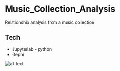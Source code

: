 # Music_Collection_Analysis
 Relationship analysis from a music collection
 
 ## Tech
 - Jupyterlab - python
 - Gephi
 
![alt text](https://github.com/Cpaluszek/Music_Collection_Analysis/blob/main/artists_links.png?raw=true)
